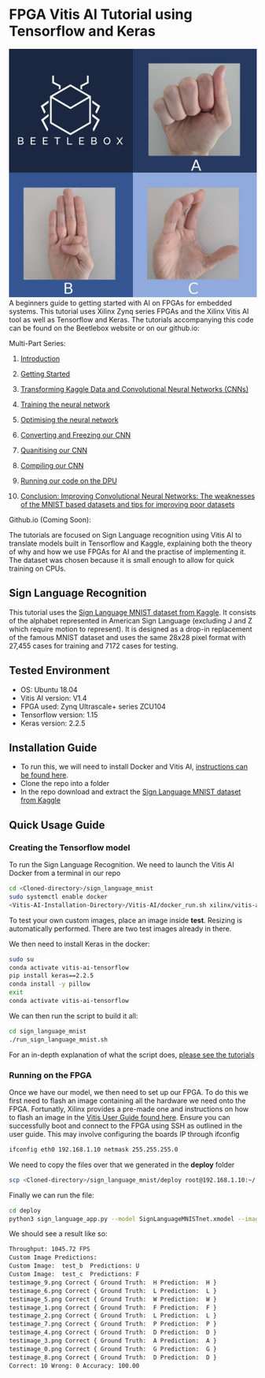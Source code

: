 # FPGA Vitis AI Tutorial using Tensorflow and Keras

![Image of Sign Language MNIST](https://github.com/beetleboxorg/sign_language_mnist/blob/master/sign_language_cover_square.jpg)
A beginners guide to getting started with AI on FPGAs for embedded systems. This tutorial uses Xilinx Zynq series FPGAs and the Xilinx Vitis AI tool as well as Tensorflow and Keras. The tutorials accompanying this code can be found on the Beetlebox website or on our github.io:

Multi-Part Series:

1. [Introduction](https://beetlebox.org/vitis-ai-using-tensorflow-and-keras-tutorial-part-1/)

2. [Getting Started](https://beetlebox.org/vitis-ai-using-tensorflow-and-keras-tutorial-part-2/)

3. [Transforming Kaggle Data and Convolutional Neural Networks (CNNs)](https://beetlebox.org/vitis-ai-using-tensorflow-and-keras-tutorial-part-3/)

4. [Training the neural network](https://beetlebox.org/vitis-ai-using-tensorflow-and-keras-part-4)

5. [Optimising the neural network](https://beetlebox.org/vitis-ai-using-tensorflow-and-keras-tutorial-part-5/)

6. [Converting and Freezing our CNN](https://beetlebox.org/vitis-ai-using-tensorflow-and-keras-tutorial-part-6/)

7. [Quanitising our CNN](https://beetlebox.org/vitis-ai-using-tensorflow-and-keras-tutorial-part-7/)

8. [Compiling our CNN](https://beetlebox.org/vitis-ai-using-tensorflow-and-keras-tutorial-part-8/)

9. [Running our code on the DPU](https://beetlebox.org/vitis-ai-using-tensorflow-and-keras-tutorial-part-9/)

10. [Conclusion: Improving Convolutional Neural Networks: The weaknesses of the MNIST based datasets and tips for improving poor datasets](https://beetlebox.org/improving-convolutional-neural-networks-the-weaknesses-of-the-mnist-based-datasets-and-tips-for-improving-poor-datasets/)

Github.io (Coming Soon):

The tutorials are focused on Sign Language recognition using Vitis AI to translate models built in Tensorflow and Kaggle, explaining both the theory of why and how we use FPGAs for AI and the practise of implementing it. The dataset was chosen because it is small enough to allow for quick training on CPUs.

## Sign Language Recognition
This tutorial uses the [Sign Language MNIST dataset from Kaggle](https://www.kaggle.com/datamunge/sign-language-mnist). It consists of the alphabet represented in American Sign Language (excluding J and Z which require motion to represent). It is designed as a drop-in replacement of the famous MNIST dataset and uses the same 28x28 pixel format with 27,455 cases for training and 7172 cases for testing.  

## Tested Environment
* OS: Ubuntu 18.04
* Vitis AI version: V1.4
* FPGA used: Zynq Ultrascale+ series ZCU104
* Tensorflow version: 1.15
* Keras version: 2.2.5

## Installation Guide
* To run this, we will need to install Docker and Vitis AI, [instructions can be found here](https://github.com/Xilinx/Vitis-AI).
* Clone the repo into a folder
* In the repo download and extract the [Sign Language MNIST dataset from Kaggle](https://www.kaggle.com/datamunge/sign-language-mnist)


## Quick Usage Guide
### Creating the Tensorflow model
To run the Sign Language Recognition. We need to launch the Vitis AI Docker from a terminal in our repo
```bash
cd <Cloned-directory>/sign_language_mnist
sudo systemctl enable docker
<Vitis-AI-Installation-Directory>/Vitis-AI/docker_run.sh xilinx/vitis-ai-cpu:latest

```
To test your own custom images, place an image inside **test**. Resizing is automatically performed. There are two test images already in there.

We then need to install Keras in the docker:
```bash
sudo su
conda activate vitis-ai-tensorflow
pip install keras==2.2.5
conda install -y pillow
exit
conda activate vitis-ai-tensorflow

```
We can then run the script to build it all:
```bash
cd sign_language_mnist
./run_sign_language_mnist.sh 

```
For an in-depth explanation of what the script does, [please see the tutorials](https://beetlebox.org/vitis-ai-using-tensorflow-and-keras-tutorial-part-1/)

### Running on the FPGA
Once we have our model, we then need to set up our FPGA. To do this we first need to flash an image containing all the hardware we need onto the FPGA. Fortunatly, Xilinx provides a pre-made one and instructions on how to flash an image in the [Vitis User Guide found here](https://www.xilinx.com/html_docs/vitis_ai/1_1/gum1570690244788.html). Ensure you can successfully boot and connect to the FPGA using SSH as outlined in the user guide. This may involve configuring the boards IP through ifconfig

```bash
ifconfig eth0 192.168.1.10 netmask 255.255.255.0

```

We  need to copy the files over that we generated in the __deploy__ folder

```bash
scp <Cloned-directory>/sign_language_mnist/deploy root@192.168.1.10:~/

```

Finally we can run the file:
```bash
cd deploy
python3 sign_language_app.py --model SignLanguageMNISTnet.xmodel --image_dir images --threads 1

```
We should see a result like so:

```bash
Throughput: 1045.72 FPS
Custom Image Predictions:
Custom Image:  test_b  Predictions: U
Custom Image:  test_c  Predictions: F
testimage_9.png Correct { Ground Truth:  H Prediction:  H }
testimage_6.png Correct { Ground Truth:  L Prediction:  L }
testimage_5.png Correct { Ground Truth:  W Prediction:  W }
testimage_1.png Correct { Ground Truth:  F Prediction:  F }
testimage_2.png Correct { Ground Truth:  L Prediction:  L }
testimage_7.png Correct { Ground Truth:  P Prediction:  P }
testimage_4.png Correct { Ground Truth:  D Prediction:  D }
testimage_3.png Correct { Ground Truth:  A Prediction:  A }
testimage_0.png Correct { Ground Truth:  G Prediction:  G }
testimage_8.png Correct { Ground Truth:  D Prediction:  D }
Correct: 10 Wrong: 0 Accuracy: 100.00

```

